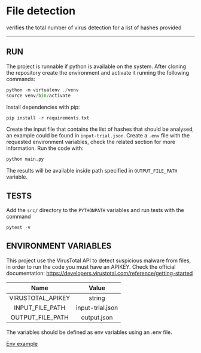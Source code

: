 # File detection
verifies the total number of virus detection for a list of hashes provided
_______

## RUN
The project is runnable if python is available on the system. After cloning the repository create the environment and activate it running the following commands:
```python
python -m virtualenv ./venv
source venv/bin/activate
```
Install dependencies with pip:
```python
pip install -r requirements.txt
```
Create the input file that contains the list of hashes that should be analysed, an example could be found in `input-trial.json`.
Create a `.env` file with the requested environment variables, check the related section for more information.
Run the code with:
```python
python main.py
```
The results will be available inside path specified in `OUTPUT_FILE_PATH` variable.

## TESTS
Add the `src/` directory to the `PYTHONPATH` variables and run tests with the command
````python
pytest -v
````

## ENVIRONMENT VARIABLES
This project use the VirusTotal API to detect suspicious malware from files, in order to run the code you must have an APIKEY.
Check the official documentation: https://developers.virustotal.com/reference/getting-started

|       Name        |           Value            |
|:-----------------:|:--------------------------:|
| VIRUSTOTAL_APIKEY |           string           |
 |  INPUT_FILE_PATH  |      input-trial.json      |
 | OUTPUT_FILE_PATH  |        output.json         |

The variables should be defined as env variables using an .env file.

[Env example](/.env.example)